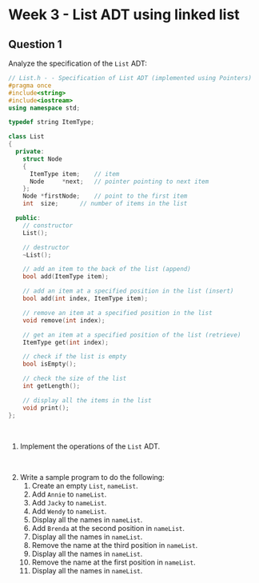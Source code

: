 # Week 3 - List ADT using linked list

## Question 1

Analyze the specification of the ```List``` ADT:

```c++
// List.h - - Specification of List ADT (implemented using Pointers)
#pragma once
#include<string>
#include<iostream>
using namespace std;

typedef string ItemType;

class List
{
  private:
    struct Node
    {
      ItemType item;	// item
      Node     *next;	// pointer pointing to next item
    };
    Node *firstNode;	// point to the first item
    int  size;		// number of items in the list

  public:
	// constructor
	List();

	// destructor
	~List();

	// add an item to the back of the list (append)
	bool add(ItemType item);

	// add an item at a specified position in the list (insert)
	bool add(int index, ItemType item);

	// remove an item at a specified position in the list
	void remove(int index);

	// get an item at a specified position of the list (retrieve)
	ItemType get(int index); 

	// check if the list is empty
	bool isEmpty(); 

	// check the size of the list
	int getLength();

	// display all the items in the list
	void print();
}; 
```

<br>

1. Implement the operations of the ```List``` ADT.

<br>

2. Write a sample program to do the following:
    1. Create an empty ```List```, ```nameList```.
    2. Add ```Annie``` to ```nameList```.
    3. Add ```Jacky``` to ```nameList```.
    4. Add ```Wendy``` to ```nameList```.
    5. Display all the names in ```nameList```.
    6. Add ```Brenda``` at the second position in ```nameList```.
    7. Display all the names in ```nameList```.
    8. Remove the name at the third position in ```nameList```.   
    9. Display all the names in ```nameList```.
    10. Remove the name at the first position in ```nameList```.
    11. Display all the names in ```nameList```.

